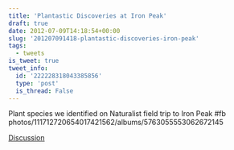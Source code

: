 ```yaml
---
title: 'Plantastic Discoveries at Iron Peak'
draft: true
date: 2012-07-09T14:18:54+00:00
slug: '201207091418-plantastic-discoveries-iron-peak'
tags:
  - tweets
is_tweet: true
tweet_info:
  id: '222228318043385856'
  type: 'post'
  is_thread: False
---
```




Plant species we identified on Naturalist field trip to Iron Peak #fb photos/111712720654017421562/albums/5763055553062672145

[Discussion](https://x.com/sytelus/status/222228318043385856)

